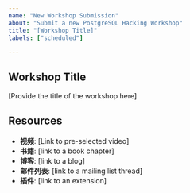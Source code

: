 ```yaml
---
name: "New Workshop Submission"
about: "Submit a new PostgreSQL Hacking Workshop"
title: "[Workshop Title]"
labels: ["scheduled"]

---
```


## Workshop Title

[Provide the title of the workshop here]

## Resources

- **视频**: [Link to pre-selected video]
- **书籍**: [link to a book chapter]
- **博客**: [link to a blog]
- **邮件列表**: [link to a mailing list thread]
- **插件**: [link to an extension]

